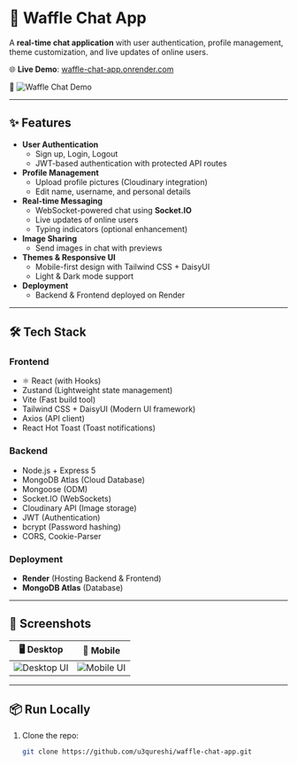 # 🧇 Waffle Chat App
A **real-time chat application** with user authentication, profile management, theme customization, and live updates of online users.  

🌐 **Live Demo**: [waffle-chat-app.onrender.com](https://waffle-chat-app.onrender.com)  

🎥 ![Waffle Chat Demo](https://youtu.be/fOUspyVp_eo)

--------------

## ✨ Features

- **User Authentication**
  - Sign up, Login, Logout
  - JWT-based authentication with protected API routes
- **Profile Management**
  - Upload profile pictures (Cloudinary integration)
  - Edit name, username, and personal details
- **Real-time Messaging**
  - WebSocket-powered chat using **Socket.IO**
  - Live updates of online users
  - Typing indicators (optional enhancement)
- **Image Sharing**
  - Send images in chat with previews
- **Themes & Responsive UI**
  - Mobile-first design with Tailwind CSS + DaisyUI
  - Light & Dark mode support
- **Deployment**
  - Backend & Frontend deployed on Render

---

## 🛠️ Tech Stack

### Frontend
- ⚛️ React (with Hooks)
- Zustand (Lightweight state management)
- Vite (Fast build tool)
- Tailwind CSS + DaisyUI (Modern UI framework)
- Axios (API client)
- React Hot Toast (Toast notifications)

### Backend
- Node.js + Express 5
- MongoDB Atlas (Cloud Database)
- Mongoose (ODM)
- Socket.IO (WebSockets)
- Cloudinary API (Image storage)
- JWT (Authentication)
- bcrypt (Password hashing)
- CORS, Cookie-Parser

### Deployment
- **Render** (Hosting Backend & Frontend)
- **MongoDB Atlas** (Database)

---

## 📸 Screenshots

| 🖥 Desktop | 📱 Mobile |
|-----------|-----------|
| ![Desktop UI](public/images/desktop-preview.png) | ![Mobile UI](public/images/mobile-preview.png) |

---

## 📦 Run Locally

1. Clone the repo:
   ```bash
   git clone https://github.com/u3qureshi/waffle-chat-app.git
